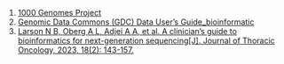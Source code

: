 1. [1000 Genomes Project]( https://ftp.1000genomes.ebi.ac.uk/vol1/ftp/data_collections/1000G_2504_high_coverage/20190405_NYGC_b38_pipeline_description.pdf)
2. [Genomic Data Commons (GDC) Data User’s Guide_bioinformatic](https://docs.gdc.cancer.gov/Data_Portal/PDF/Data_Portal_UG.pdf)
3. [Larson N B, Oberg A L, Adjei A A, et al. A clinician’s guide to bioinformatics for next-generation sequencing[J]. Journal of Thoracic Oncology, 2023, 18(2): 143-157. ](https://www.sciencedirect.com/science/article/pii/S1556086422019086)


